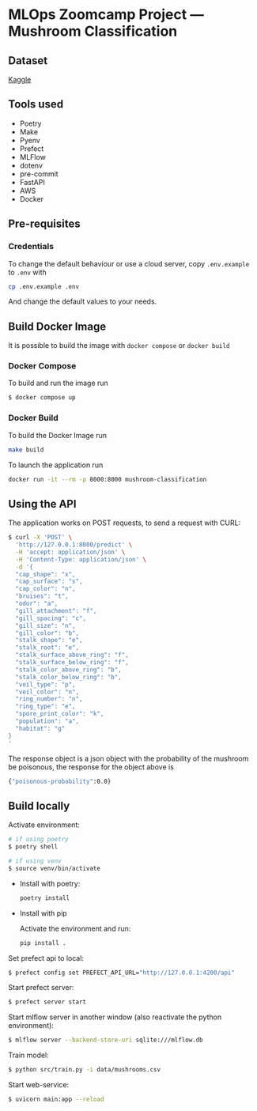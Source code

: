 # MLOps Zoomcamp Project — Mushroom Classification

## Dataset

[Kaggle](https://www.kaggle.com/datasets/uciml/mushroom-classification)


## Tools used

- Poetry
- Make
- Pyenv
- Prefect
- MLFlow
- dotenv
- pre-commit
- FastAPI
- AWS
- Docker

## Pre-requisites


### Credentials

To change the default behaviour or use a cloud server,
copy `.env.example` to `.env` with

```bash
cp .env.example .env
```
And change the default values to your needs.

## Build Docker Image

It is possible to build the image with `docker compose` or `docker build`

### Docker Compose

To build and run the image run

```bash
$ docker compose up
```

### Docker Build

To build the Docker Image run

```bash
make build
```

To launch the application run

```bash
docker run -it --rm -p 8000:8000 mushroom-classification
```

## Using the API

The application works on POST requests, to send a request with CURL:

```bash
$ curl -X 'POST' \
  'http://127.0.0.1:8000/predict' \
  -H 'accept: application/json' \
  -H 'Content-Type: application/json' \
  -d '{
  "cap_shape": "x",
  "cap_surface": "s",
  "cap_color": "n",
  "bruises": "t",
  "odor": "a",
  "gill_attachment": "f",
  "gill_spacing": "c",
  "gill_size": "n",
  "gill_color": "b",
  "stalk_shape": "e",
  "stalk_root": "e",
  "stalk_surface_above_ring": "f",
  "stalk_surface_below_ring": "f",
  "stalk_color_above_ring": "b",
  "stalk_color_below_ring": "b",
  "veil_type": "p",
  "veil_color": "n",
  "ring_number": "n",
  "ring_type": "e",
  "spore_print_color": "k",
  "population": "a",
  "habitat": "g"
}
'
```

The response object is a json object with the probability of the mushroom be poisonous,
the response for the object above is

```bash
{"poisonous-probability":0.0}
```

## Build locally


Activate environment:
```bash
# if using poetry
$ poetry shell

# if using venv
$ source venv/bin/activate
```

- Install with poetry:

    ```bash
    poetry install
    ```
- Install with pip

    Activate the environment
    and run:

    ```bash
    pip install .
    ```


Set prefect api to local:
```bash
$ prefect config set PREFECT_API_URL="http://127.0.0.1:4200/api"
```
Start prefect server:
```bash
$ prefect server start
```

Start mlflow server in another window (also reactivate the python environment):
```bash
$ mlflow server --backend-store-uri sqlite:///mlflow.db
```

Train model:
```bash
$ python src/train.py -i data/mushrooms.csv
```

Start web-service:
```bash
$ uvicorn main:app --reload
```
